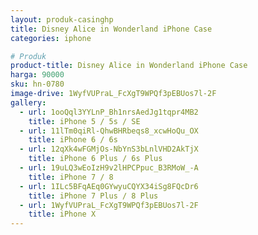 ```yaml
---
layout: produk-casinghp
title: Disney Alice in Wonderland iPhone Case
categories: iphone

# Produk
product-title: Disney Alice in Wonderland iPhone Case
harga: 90000
sku: hn-0780
image-drive: 1WyfVUPraL_FcXgT9WPQf3pEBUos7l-2F
gallery:
  - url: 1ooQql3YYLnP_Bh1nrsAedJg1tqpr4MB2
    title: iPhone 5 / 5s / SE
  - url: 11lTm0qiRl-QhwBHRbeqs8_xcwHoQu_OX
    title: iPhone 6 / 6s
  - url: 12qXk4wFGMjOs-NbYnS3bLnlVHD2AkTjX
    title: iPhone 6 Plus / 6s Plus
  - url: 19uLQ3wEoIzH9v2lHPCPpuc_B3RMoW_-A
    title: iPhone 7 / 8
  - url: 1ILc5BFqAEq0GYwyuCQYX34iSg8FQcDr6
    title: iPhone 7 Plus / 8 Plus
  - url: 1WyfVUPraL_FcXgT9WPQf3pEBUos7l-2F
    title: iPhone X
---
```

